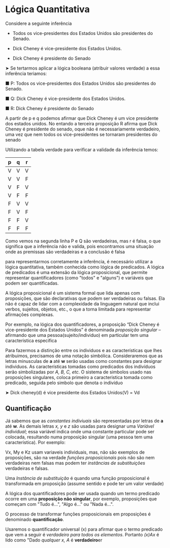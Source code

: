 # Lógica Quantitativa

Considere a seguinte inferência

- Todos os vice-presidentes dos Estados Unidos são presidentes do Senado.

- Dick Cheney é vice-presidente dos Estados Unidos.

- Dick Cheney é presidente do Senado

➤ Se tertarmos aplicar a lógica booleana (atribuir valores verdade) a essa inferência teriamos:

■ P: Todos os vice-presidentes dos Estados Unidos são presidentes do Senado.

■ Q: Dick Cheney é vice-presidente dos Estados Unidos.

■ R: Dick Cheney é presidente do Senado

A partir de p e q podemos afirmar que Dick Cheney é um vice presidente dos estados unidos. No entando a terceira proposição R afirma que Dick Cheney é presidente do senado, oque não é necessariamente verdadeiro, uma vez que nem todos os vice-presidentes se tornaram presidentes do senado

Utilizando a tabela verdade para verificar a validade da inferência temos:

| p | q | r |
|:-:|:-:|:-:|
| V | V | V |
| V | V | F |
| V | F | V |
| V | F | F |
| F | V | V |
| F | V | F |
| F | F | V |
| F | F | F |

Como vemos na segunda linha P e Q são verdadeiras, mas r é falsa, o que significa que a inferência não e valida, pois encontramos uma situação onde as premissas são verdadeiras e a conclusão é falsa

para representarmos corretamente a inferência, é necessário utilizar a lógica quantitativa, também conhecida como lógica de predicados. A lógica de predicados é uma extensão da lógica proposicional, que permite representar quantificadores (como "todos" e "alguns") e variáveis que podem ser quantificadas.

A lógica proposicional é um sistema formal que lida apenas com proposições, que são declarativas que podem ser verdadeiras ou falsas. Ela não é capaz de lidar com a complexidade da linguagem natural que inclui verbos, sujeitos, objetos, etc., o que a torna limitada para representar afirmações complexas.

Por exemplo, na lógica dos quantificadores, a
proposição “Dick Cheney é vice-presidente dos Estados Unidos” é denominada *proposição singular* – afirmando que uma pessoa(sujeito/individuo) em particular tem uma caracteristica especifica

Para fazermos a distinção entre os individuos e as características que lhes atribuimos, precisamos de uma notação simbólica.
Consideraremos que as letras minusculas de **a** até **w** serão usadas como constantes para designar individuos. As características tomadas como predicados dos indivíduos serão simbolizadas por *A, B, C, etc*. O sistema de simbolos usado nas proposições singulares, coloca primeiro a caracteristica tomada como predicado, seguida pelo simbolo que denota o indivíduo

➤ Dick cheney(d) é vice presidente dos Estados Unidos(V) = Vd

## Quantificação
Já sabemos que as *constantes indiviuais* são representadas por letras de **a** até **w**. As demais letras *x, y* e *z* são usadas para designar uma *Variável individual*; essa variável indica onde uma constante particular pode ser colocada, resultando numa proposição singular (uma pessoa tem uma caracteristica). Por exemplo:

Vx, My e Kz usam variaveis individuais, mas, não são exemplos de proposições, são na verdade *funções proposicionais* pois não são nem verdadeiras nem falsas mas podem ter *instâncias de substituições* verdadeiras e falsas.

Uma *Instância de substituição* é quando uma função proposicional é transformada em proposição (assume sentido e pode ter um valor verdade)

A lógica dos quantificadores pode ser usada quando um termo predicado ocorre em uma **proposição não singular**, por exemplo, proposições que começam com "Tudo é...", "Algo é..." ou "Nada é...".

O processo de transformar funções proposicionais em proposições é denominado **quantificação**. 

Usaremos o quantificador universal (x) para afirmar que o termo predicado que vem a seguir é *verdadeiro para todos os elementos*. Portanto *(x)Ax* é lido como "Dado *qualquer x, A* é **verdadeiro**er 

